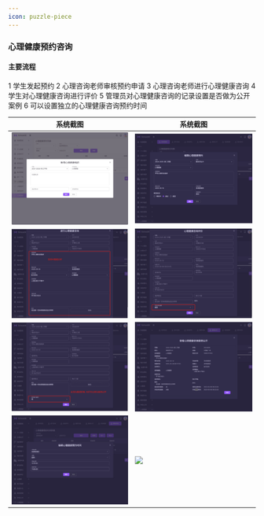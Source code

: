 ```yaml
---
icon: puzzle-piece
---
```


### 心理健康预约咨询
#### 主要流程
1 学生发起预约
2 心理咨询老师审核预约申请
3 心理咨询老师进行心理健康咨询
4 学生对心理健康咨询进行评价
5 管理员对心理健康咨询的记录设置是否做为公开案例
6 可以设置独立的心理健康咨询预约时间

| 系统截图  | 系统截图 |
|-------|-----------|
| <img src="./images/52.png" > | <img src="./images/03.png" > |
| <img src="./images/04.png" > | <img src="./images/05.png" > |
| <img src="./images/06.png" > | <img src="./images/07.png" > |
| <img src="./images/08.png" > | <img src="./images/09.png" > |
